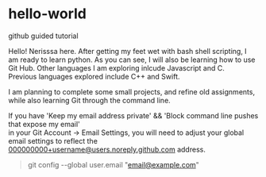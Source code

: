# hello-world
github guided tutorial

Hello! Nerisssa here. After getting my feet wet with bash shell scripting, 
I am ready to learn python. As you can see, I will also be learning how to use Git Hub.
Other languages I am exploring inlcude Javascript and C.  
Previous languages explored include C++ and Swift.  

I am planning to complete some small projects, and refine old assignments, while also learning Git through the command line.  

If you have 'Keep my email address private' && 'Block command line pushes that expose my email'  
in your Git Account -> Email Settings, you will need to adjust your global email settings to reflect the 
000000000+username@users.noreply.github.com address.
> git config --global user.email "email@example.com" 
